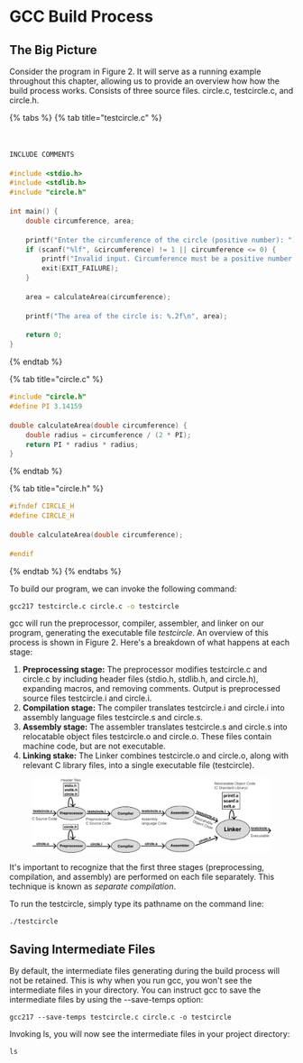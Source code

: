 # GCC Build Process



## The Big Picture

Consider the program in Figure 2. It will serve as a running example throughout this chapter, allowing us to provide an overview how how the build process works. Consists of three source files. circle.c, testcircle.c, and circle.h.&#x20;

{% tabs %}
{% tab title="testcircle.c" %}
```c


INCLUDE COMMENTS 

#include <stdio.h>
#include <stdlib.h>
#include "circle.h"

int main() {
    double circumference, area;

    printf("Enter the circumference of the circle (positive number): ");
    if (scanf("%lf", &circumference) != 1 || circumference <= 0) {
        printf("Invalid input. Circumference must be a positive number.\n");
        exit(EXIT_FAILURE);
    }

    area = calculateArea(circumference);

    printf("The area of the circle is: %.2f\n", area);

    return 0;
}


```
{% endtab %}

{% tab title="circle.c" %}
```c
#include "circle.h"
#define PI 3.14159

double calculateArea(double circumference) {
    double radius = circumference / (2 * PI);
    return PI * radius * radius;
}

```
{% endtab %}

{% tab title="circle.h" %}
```c
#ifndef CIRCLE_H
#define CIRCLE_H

double calculateArea(double circumference);

#endif
```
{% endtab %}
{% endtabs %}

To build our program, we can invoke the following command:

```bash
gcc217 testcircle.c circle.c -o testcircle
```

gcc will run the preprocessor, compiler, assembler, and linker on our program, generating the executable file _testcircle_. An overview of this process is shown in Figure 2. Here's a breakdown of what happens at each stage:

1. **Preprocessing stage:** The preprocessor modifies testcircle.c and circle.c by including header files (stdio.h, stdlib.h, and circle.h), expanding macros, and removing comments. Output is preprocessed source files testcircle.i and circle.i. &#x20;
2. **Compilation stage:** The compiler translates testcircle.i and circle.i into assembly language files testcircle.s and circle.s.&#x20;
3. **Assembly stage:** The assembler translates testcircle.s and circle.s into relocatable object files testcircle.o and circle.o. These files contain machine code, but are not executable.&#x20;
4. **Linking stake:** The Linker combines testcircle.o and circle.o, along with relevant C library files, into a single executable file (testcircle).&#x20;

<figure><img src="../../.gitbook/assets/Group 63.png" alt=""><figcaption></figcaption></figure>

It's important to recognize that the first three stages (preprocessing, compilation, and assembly) are performed on each file separately. This technique is known as _separate compilation_.&#x20;

To run the testcircle, simply type its pathname on the command line:

```
./testcircle
```

## Saving Intermediate Files

By default, the intermediate files generating during the build process will not be retained. This is why when you run gcc, you won't see the intermediate files in your directory. You can instruct gcc to save the intermediate files by using the --save-temps option:

```
gcc217 --save-temps testcircle.c circle.c -o testcircle
```

Invoking ls, you will now see the intermediate files in your project directory:

```
ls
```

